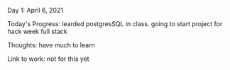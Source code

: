 Day 1: April 6, 2021 

Today's Progress: learded postgresSQL in class. going to start project for hack week full stack

Thoughts: have much to learn

Link to work: not for this yet 
